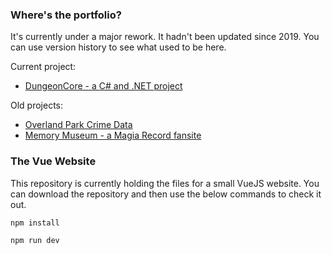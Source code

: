 ### Where's the portfolio?
It's currently under a major rework. It hadn't been updated since 2019. You can use version history to see what used to be here.

Current project:
- [DungeonCore - a C# and .NET project](https://github.com/sashabridges/DungeonCore/tree/main)

Old projects:
- [Overland Park Crime Data](https://sashabridges.github.io/DowntownData/)
- [Memory Museum - a Magia Record fansite](https://memorymuseum.info)


### The Vue Website
This repository is currently holding the files for a small VueJS website. You can download the repository and then use the below commands to check it out.

```sh
npm install
```

```sh
npm run dev
```

